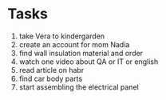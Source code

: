 #      Tasks
1. take Vera to kindergarden
2. create an account for mom Nadia
3. find wall insulation material and order
4. watch one video about QA or IT or english
5. read article on habr
6. find car body parts
7. start assembling the electrical panel
